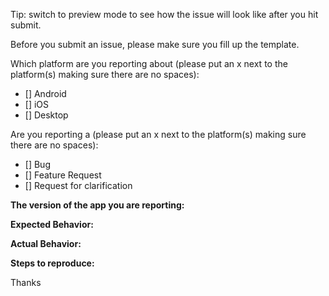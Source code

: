 Tip: switch to preview mode to see how the issue will look like after you hit submit.

Before you submit an issue, please make sure you fill up the template. 

Which platform are you reporting about (please put an x next to the platform(s) making sure there are no spaces):
- [] Android
- [] iOS
- [] Desktop

Are you  reporting a (please put an x next to the platform(s) making sure there are no spaces):
- [] Bug
- [] Feature Request
- [] Request for clarification

**The version of the app you are reporting:**


**Expected Behavior:**


**Actual Behavior:**


**Steps to reproduce:**


Thanks
